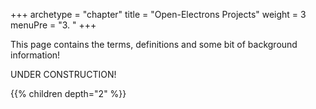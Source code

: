 +++
archetype = "chapter"
title = "Open-Electrons Projects"
weight = 3
menuPre = "3. "
+++

This page contains the terms, definitions and some bit of background information!

UNDER CONSTRUCTION!

{{% children depth="2" %}}